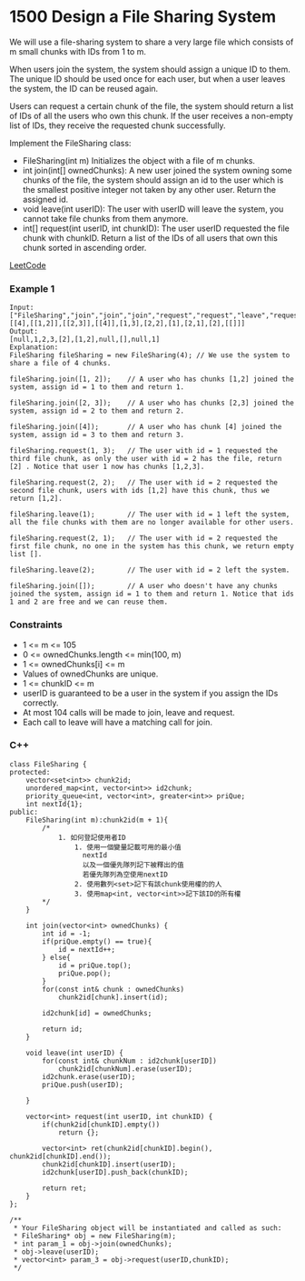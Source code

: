 # 1500 Design a File Sharing System

We will use a file-sharing system to share a very large file which consists of m small chunks with IDs from 1 to m.

When users join the system, the system should assign a unique ID to them. The unique ID should be used once for each user, but when a user leaves the system, the ID can be reused again.

Users can request a certain chunk of the file, the system should return a list of IDs of all the users who own this chunk. If the user receives a non-empty list of IDs, they receive the requested chunk successfully.


Implement the FileSharing class:

* FileSharing(int m) Initializes the object with a file of m chunks.
* int join(int[] ownedChunks): A new user joined the system owning some chunks of the file, the system should assign an id to the user which is the smallest positive integer not taken by any other user. Return the assigned id.
* void leave(int userID): The user with userID will leave the system, you cannot take file chunks from them anymore.
* int[] request(int userID, int chunkID): The user userID requested the file chunk with chunkID. Return a list of the IDs of all users that own this chunk sorted in ascending order.

[LeetCode](https://leetcode.cn/problems/design-a-file-sharing-system/description/)

### Example 1

```
Input:
["FileSharing","join","join","join","request","request","leave","request","leave","join"]
[[4],[[1,2]],[[2,3]],[[4]],[1,3],[2,2],[1],[2,1],[2],[[]]]
Output:
[null,1,2,3,[2],[1,2],null,[],null,1]
Explanation:
FileSharing fileSharing = new FileSharing(4); // We use the system to share a file of 4 chunks.

fileSharing.join([1, 2]);    // A user who has chunks [1,2] joined the system, assign id = 1 to them and return 1.

fileSharing.join([2, 3]);    // A user who has chunks [2,3] joined the system, assign id = 2 to them and return 2.

fileSharing.join([4]);       // A user who has chunk [4] joined the system, assign id = 3 to them and return 3.

fileSharing.request(1, 3);   // The user with id = 1 requested the third file chunk, as only the user with id = 2 has the file, return [2] . Notice that user 1 now has chunks [1,2,3].

fileSharing.request(2, 2);   // The user with id = 2 requested the second file chunk, users with ids [1,2] have this chunk, thus we return [1,2].

fileSharing.leave(1);        // The user with id = 1 left the system, all the file chunks with them are no longer available for other users.

fileSharing.request(2, 1);   // The user with id = 2 requested the first file chunk, no one in the system has this chunk, we return empty list [].

fileSharing.leave(2);        // The user with id = 2 left the system.

fileSharing.join([]);        // A user who doesn't have any chunks joined the system, assign id = 1 to them and return 1. Notice that ids 1 and 2 are free and we can reuse them.
```


### Constraints

* 1 <= m <= 105
* 0 <= ownedChunks.length <= min(100, m)
* 1 <= ownedChunks[i] <= m
* Values of ownedChunks are unique.
* 1 <= chunkID <= m
* userID is guaranteed to be a user in the system if you assign the IDs correctly.
* At most 104 calls will be made to join, leave and request.
* Each call to leave will have a matching call for join.

### C++ 

```
class FileSharing {
protected:
    vector<set<int>> chunk2id;
    unordered_map<int, vector<int>> id2chunk;
    priority_queue<int, vector<int>, greater<int>> priQue;
    int nextId{1};
public:
    FileSharing(int m):chunk2id(m + 1){
        /*
            1. 如何登記使用者ID
                1. 使用一個變量記載可用的最小值 
                  nextId
                  以及一個優先隊列記下被釋出的值
                  若優先隊列為空使用nextID
                2. 使用數列<set>記下有該chunk使用權的的人
                3. 使用map<int, vector<int>>記下該ID的所有權
        */        
    }
    
    int join(vector<int> ownedChunks) {
        int id = -1;
        if(priQue.empty() == true){
            id = nextId++;
        } else{
            id = priQue.top();
            priQue.pop();
        }
        for(const int& chunk : ownedChunks)  
            chunk2id[chunk].insert(id);

        id2chunk[id] = ownedChunks;   
          
        return id;     
    }
    
    void leave(int userID) {
        for(const int& chunkNum : id2chunk[userID])
            chunk2id[chunkNum].erase(userID);
        id2chunk.erase(userID);
        priQue.push(userID);
        
    }
    
    vector<int> request(int userID, int chunkID) {
        if(chunk2id[chunkID].empty())
            return {};

        vector<int> ret(chunk2id[chunkID].begin(), chunk2id[chunkID].end()); 
        chunk2id[chunkID].insert(userID);
        id2chunk[userID].push_back(chunkID);

        return ret;
    }
};

/**
 * Your FileSharing object will be instantiated and called as such:
 * FileSharing* obj = new FileSharing(m);
 * int param_1 = obj->join(ownedChunks);
 * obj->leave(userID);
 * vector<int> param_3 = obj->request(userID,chunkID);
 */
```